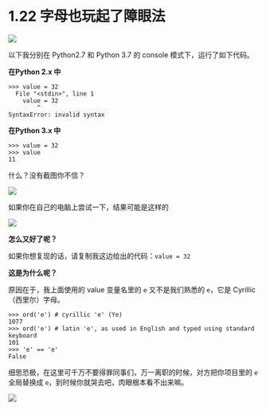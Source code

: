 # 1.22 字母也玩起了障眼法
![](https://image.iswbm.com/20200804124133.png)

以下我分别在 Python2.7 和 Python 3.7 的 console 模式下，运行了如下代码。

**在Python 2.x 中**

```
>>> valuе = 32
  File "<stdin>", line 1
    valuе = 32
        ^
SyntaxError: invalid syntax
```

**在Python 3.x 中**

```
>>> valuе = 32
>>> value
11
```

什么？没有截图你不信？

![](https://image.iswbm.com/20200509122954.png)



如果你在自己的电脑上尝试一下，结果可能是这样的

![](https://image.iswbm.com/20200509123107.png)



**怎么又好了呢？**

如果你想复现的话，请复制我这边给出的代码：`valuе = 32`



**这是为什么呢？**

原因在于，我上面使用的 value 变量名里的 `е` 又不是我们熟悉的 `e`，它是 Cyrillic（西里尔）字母。

```
>>> ord('е') # cyrillic 'e' (Ye)
1077
>>> ord('e') # latin 'e', as used in English and typed using standard keyboard
101
>>> 'е' == 'e'
False
```

细思恐极，在这里可千万不要得罪同事们，万一离职的时候，对方把你项目里的 `e` 全局替换成 `e`，到时候你就哭去吧，肉眼根本看不出来嘛。

![](https://image.iswbm.com/20200607174235.png)
